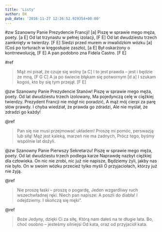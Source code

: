 ```yaml
---
title: 'Listy'
author: DX
pub_date: '2016-11-27 12:26:52.929354+00:00'
---
```


#zw
Szanowny Panie Prezydencie Francji! [a]
Piszę w sprawie mego męża, poety. [a E]
Od lat trzynastu w pełnej izolacji, [F E]
Od lat dwudziestu trzech zamknięty w twierdzy. [F E]
Siedzi przed murem w inwalidzkim wózku [a]
(Coś po torturach w kręgosłupie zaszło), [a E]
Był oskarżony o kontrrewolucję, [F E]
A pan podobno zna Fidela Castro. [F E]

#ref
>Mąż mi pisał, że czuje się wolny [a C]
>I to jest prawda – jest i będzie ze mną, [F G C]
>A ja po świecie błąkam się potwornym [d a]
>I szukam kogoś, kto by się tym przejął. [F E]

@zw
Szanowny Panie Prezydencie Stanów!
Piszę w sprawie mego męża, poety.
Od lat dwudziestu trzech izolowany,
Ma pojedynczą celę w ciężkiej twierdzy.
Prezydent Francji nie mógł nic poradzić,
A mąż mój cierpi za parę słów prawdy.
I chyba wiedział, że prawda go zdradzi,
Ale nie myślał, że zdradzi go każdy!

@ref
>Pan się nie musi przejmować układem!
>Proszę mi pomóc, perswazją lub siłą!
>Mąż jest kaleką, marzeń nie ma żadnych,
>Prócz tego, byśmy wspólnie lat dożyli.

@zw
Szanowny Panie Pierwszy Sekretarzu!
Piszę w sprawie mego męża, poety.
Od lat dwudziestu trzech podlega karze
Naprawdę nazbyt ciężkiej dla człowieka.
On nic nie zrobi, nic już nie napisze,
Będziemy żyli, jakby nas nie było.
On w swoim wózku przecież tylko myśli
O przyjaciołach, którzy już nie żyją.

@ref
>Nie proszę łaski – proszę o pogardę,
>Jeden wzgardliwy ruch wszechwładnej ręki.
>Niech pan napisze: A poszli do diabła!
>I odejdziemy. I skończą się męki”.

@ref
>Boże Jedyny, dzięki Ci za siłę,
>Którą nam dałeś na te długie lata.
>Bo, choć osobno – jesteśmy silniejsi
>Od kata, oraz od przyjaciół kata.